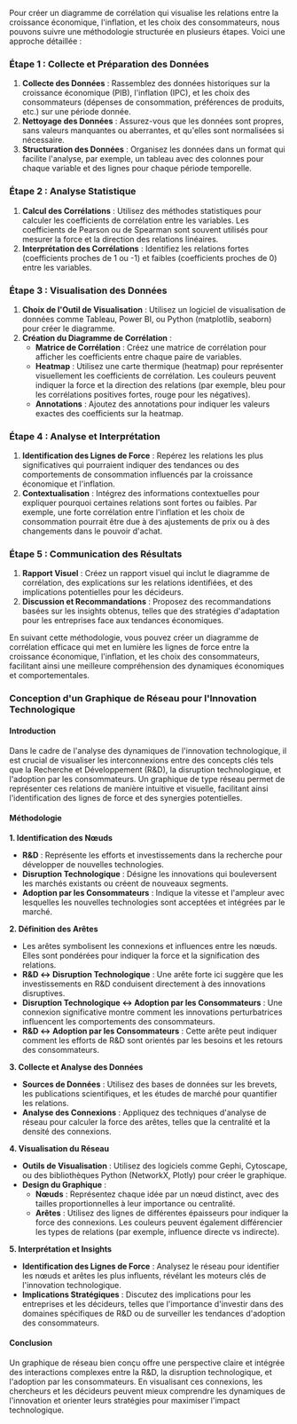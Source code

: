 Pour créer un diagramme de corrélation qui visualise les relations entre la croissance économique, l'inflation, et les choix des consommateurs, nous pouvons suivre une méthodologie structurée en plusieurs étapes. Voici une approche détaillée :

### Étape 1 : Collecte et Préparation des Données
1. **Collecte des Données** : Rassemblez des données historiques sur la croissance économique (PIB), l'inflation (IPC), et les choix des consommateurs (dépenses de consommation, préférences de produits, etc.) sur une période donnée.
2. **Nettoyage des Données** : Assurez-vous que les données sont propres, sans valeurs manquantes ou aberrantes, et qu'elles sont normalisées si nécessaire.
3. **Structuration des Données** : Organisez les données dans un format qui facilite l'analyse, par exemple, un tableau avec des colonnes pour chaque variable et des lignes pour chaque période temporelle.

### Étape 2 : Analyse Statistique
1. **Calcul des Corrélations** : Utilisez des méthodes statistiques pour calculer les coefficients de corrélation entre les variables. Les coefficients de Pearson ou de Spearman sont souvent utilisés pour mesurer la force et la direction des relations linéaires.
2. **Interprétation des Corrélations** : Identifiez les relations fortes (coefficients proches de 1 ou -1) et faibles (coefficients proches de 0) entre les variables.

### Étape 3 : Visualisation des Données
1. **Choix de l'Outil de Visualisation** : Utilisez un logiciel de visualisation de données comme Tableau, Power BI, ou Python (matplotlib, seaborn) pour créer le diagramme.
2. **Création du Diagramme de Corrélation** :
   - **Matrice de Corrélation** : Créez une matrice de corrélation pour afficher les coefficients entre chaque paire de variables.
   - **Heatmap** : Utilisez une carte thermique (heatmap) pour représenter visuellement les coefficients de corrélation. Les couleurs peuvent indiquer la force et la direction des relations (par exemple, bleu pour les corrélations positives fortes, rouge pour les négatives).
   - **Annotations** : Ajoutez des annotations pour indiquer les valeurs exactes des coefficients sur la heatmap.

### Étape 4 : Analyse et Interprétation
1. **Identification des Lignes de Force** : Repérez les relations les plus significatives qui pourraient indiquer des tendances ou des comportements de consommation influencés par la croissance économique et l'inflation.
2. **Contextualisation** : Intégrez des informations contextuelles pour expliquer pourquoi certaines relations sont fortes ou faibles. Par exemple, une forte corrélation entre l'inflation et les choix de consommation pourrait être due à des ajustements de prix ou à des changements dans le pouvoir d'achat.

### Étape 5 : Communication des Résultats
1. **Rapport Visuel** : Créez un rapport visuel qui inclut le diagramme de corrélation, des explications sur les relations identifiées, et des implications potentielles pour les décideurs.
2. **Discussion et Recommandations** : Proposez des recommandations basées sur les insights obtenus, telles que des stratégies d'adaptation pour les entreprises face aux tendances économiques.

En suivant cette méthodologie, vous pouvez créer un diagramme de corrélation efficace qui met en lumière les lignes de force entre la croissance économique, l'inflation, et les choix des consommateurs, facilitant ainsi une meilleure compréhension des dynamiques économiques et comportementales.




### Conception d'un Graphique de Réseau pour l'Innovation Technologique

#### Introduction
Dans le cadre de l'analyse des dynamiques de l'innovation technologique, il est crucial de visualiser les interconnexions entre des concepts clés tels que la Recherche et Développement (R&D), la disruption technologique, et l'adoption par les consommateurs. Un graphique de type réseau permet de représenter ces relations de manière intuitive et visuelle, facilitant ainsi l'identification des lignes de force et des synergies potentielles.

#### Méthodologie

**1. Identification des Nœuds**
   - **R&D** : Représente les efforts et investissements dans la recherche pour développer de nouvelles technologies.
   - **Disruption Technologique** : Désigne les innovations qui bouleversent les marchés existants ou créent de nouveaux segments.
   - **Adoption par les Consommateurs** : Indique la vitesse et l'ampleur avec lesquelles les nouvelles technologies sont acceptées et intégrées par le marché.

**2. Définition des Arêtes**
   - Les arêtes symbolisent les connexions et influences entre les nœuds. Elles sont pondérées pour indiquer la force et la signification des relations.
   - **R&D ↔ Disruption Technologique** : Une arête forte ici suggère que les investissements en R&D conduisent directement à des innovations disruptives.
   - **Disruption Technologique ↔ Adoption par les Consommateurs** : Une connexion significative montre comment les innovations perturbatrices influencent les comportements des consommateurs.
   - **R&D ↔ Adoption par les Consommateurs** : Cette arête peut indiquer comment les efforts de R&D sont orientés par les besoins et les retours des consommateurs.

**3. Collecte et Analyse des Données**
   - **Sources de Données** : Utilisez des bases de données sur les brevets, les publications scientifiques, et les études de marché pour quantifier les relations.
   - **Analyse des Connexions** : Appliquez des techniques d'analyse de réseau pour calculer la force des arêtes, telles que la centralité et la densité des connexions.

**4. Visualisation du Réseau**
   - **Outils de Visualisation** : Utilisez des logiciels comme Gephi, Cytoscape, ou des bibliothèques Python (NetworkX, Plotly) pour créer le graphique.
   - **Design du Graphique** : 
     - **Nœuds** : Représentez chaque idée par un nœud distinct, avec des tailles proportionnelles à leur importance ou centralité.
     - **Arêtes** : Utilisez des lignes de différentes épaisseurs pour indiquer la force des connexions. Les couleurs peuvent également différencier les types de relations (par exemple, influence directe vs indirecte).

**5. Interprétation et Insights**
   - **Identification des Lignes de Force** : Analysez le réseau pour identifier les nœuds et arêtes les plus influents, révélant les moteurs clés de l'innovation technologique.
   - **Implications Stratégiques** : Discutez des implications pour les entreprises et les décideurs, telles que l'importance d'investir dans des domaines spécifiques de R&D ou de surveiller les tendances d'adoption des consommateurs.

#### Conclusion
Un graphique de réseau bien conçu offre une perspective claire et intégrée des interactions complexes entre la R&D, la disruption technologique, et l'adoption par les consommateurs. En visualisant ces connexions, les chercheurs et les décideurs peuvent mieux comprendre les dynamiques de l'innovation et orienter leurs stratégies pour maximiser l'impact technologique.

